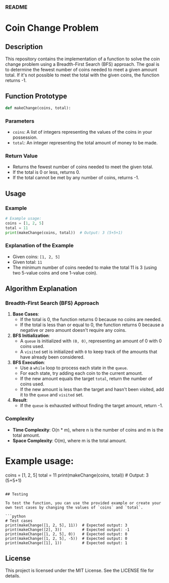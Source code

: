 ### README

# Coin Change Problem

## Description

This repository contains the implementation of a function to solve the coin change problem using a Breadth-First Search (BFS) approach. The goal is to determine the fewest number of coins needed to meet a given amount total. If it's not possible to meet the total with the given coins, the function returns -1.

## Function Prototype

```python
def makeChange(coins, total):
```

### Parameters

- `coins`: A list of integers representing the values of the coins in your possession.
- `total`: An integer representing the total amount of money to be made.

### Return Value

- Returns the fewest number of coins needed to meet the given total.
- If the total is 0 or less, returns 0.
- If the total cannot be met by any number of coins, returns -1.

## Usage

### Example

```python
# Example usage:
coins = [1, 2, 5]
total = 11
print(makeChange(coins, total))  # Output: 3 (5+5+1)
```

### Explanation of the Example

- Given coins: `[1, 2, 5]`
- Given total: `11`
- The minimum number of coins needed to make the total 11 is 3 (using two 5-value coins and one 1-value coin).

## Algorithm Explanation

### Breadth-First Search (BFS) Approach

1. **Base Cases**:
    - If the total is 0, the function returns 0 because no coins are needed.
    - If the total is less than or equal to 0, the function returns 0 because a negative or zero amount doesn't require any coins.
2. **BFS Initialization**:
    - A `queue` is initialized with `(0, 0)`, representing an amount of 0 with 0 coins used.
    - A `visited` set is initialized with `0` to keep track of the amounts that have already been considered.
3. **BFS Execution**:
    - Use a `while` loop to process each state in the `queue`.
    - For each state, try adding each coin to the current amount.
    - If the new amount equals the target `total`, return the number of coins used.
    - If the new amount is less than the target and hasn't been visited, add it to the `queue` and `visited` set.
4. **Result**:
    - If the `queue` is exhausted without finding the target amount, return -1.

### Complexity

- **Time Complexity**: O(n * m), where n is the number of coins and m is the total amount.
- **Space Complexity**: O(m), where m is the total amount.

# Example usage:
coins = [1, 2, 5]
total = 11
print(makeChange(coins, total))  # Output: 3 (5+5+1)
```

## Testing

To test the function, you can use the provided example or create your own test cases by changing the values of `coins` and `total`.

```python
# Test cases
print(makeChange([1, 2, 5], 11))  # Expected output: 3
print(makeChange([2], 3))         # Expected output: -1
print(makeChange([1, 2, 5], 0))   # Expected output: 0
print(makeChange([1, 2, 5], -5))  # Expected output: 0
print(makeChange([1], 1))         # Expected output: 1
```

## License

This project is licensed under the MIT License. See the LICENSE file for details.
